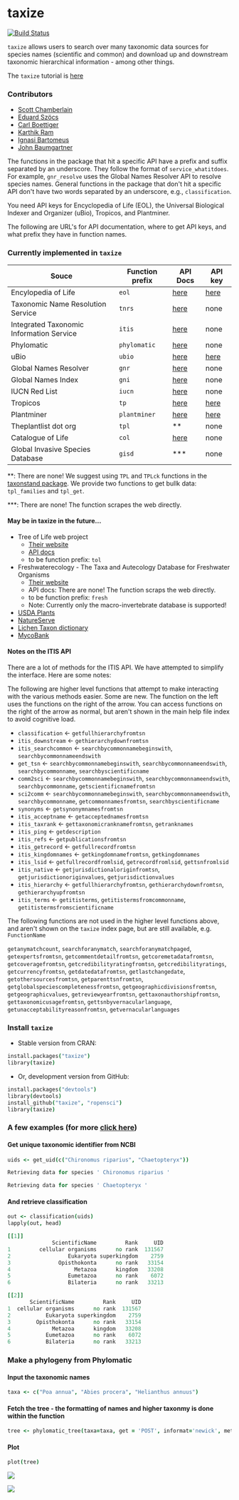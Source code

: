 taxize
=======

[![Build Status](https://api.travis-ci.org/ropensci/taxize.png)](https://travis-ci.org/ropensci/taxize)

`taxize` allows users to search over many taxonomic data sources for species names (scientific and common) and download up and downstream taxonomic hierarchical information - among other things. 

The `taxize` tutorial is [here](http://ropensci.org/tutorials/taxize_tutorial.html)

### Contributors

+ [Scott Chamberlain](https://github.com/SChamberlain)
+ [Eduard Szöcs](https://github.com/EDiLD)
+ [Carl Boettiger](https://github.com/cboettig)
+ [Karthik Ram](https://github.com/karthik)
+ [Ignasi Bartomeus](https://github.com/ibartomeus)
+ [John Baumgartner](https://github.com/johnbaums)

The functions in the package that hit a specific API have a prefix and suffix separated by an underscore. They follow the format of `service_whatitdoes`.  For example, `gnr_resolve` uses the Global Names Resolver API to resolve species names.  General functions in the package that don't hit a specific API don't have two words separated by an underscore, e.g., `classification`.

You need API keys for Encyclopedia of Life (EOL), the Universal Biological Indexer and Organizer (uBio), Tropicos, and Plantminer.

The following are URL's for API documentation, where to get API keys, and what prefix they have in function names. 

### Currently implemented in `taxize`

|Souce|Function prefix| API Docs|API key|
|---|---|---|---|
|Encylopedia of Life|`eol`|[here](http://www.eol.org/api/)|[here](http://eol.org/users/register)|
|Taxonomic Name Resolution Service|`tnrs`|[here](http://api.phylotastic.org/tnrs)|none|
|Integrated Taxonomic Information Service|`itis`|[here](http://www.itis.gov/ws_description.html)|none|
|Phylomatic|`phylomatic`|[here](http://www.phylodiversity.net/phylomatic/phylomatic_api.html)|none|
|uBio|`ubio`|[here](http://www.ubio.org/index.php?pagename=xml_services)|[here](http://www.ubio.org/index.php?pagename=form)|
|Global Names Resolver|`gnr`|[here](http://resolver.globalnames.org/api)|none|
|Global Names Index|`gni`|[here](https://github.com/dimus/gni/wiki/api)|none|
|IUCN Red List|`iucn`|[here](https://www.assembla.com/spaces/sis/wiki/Red_List_API?version=3)|none|
|Tropicos|`tp`|[here](http://services.tropicos.org/help)|[here](http://services.tropicos.org/help?requestkey)|
|Plantminer|`plantminer`|[here](http://www.plantminer.com/help)|[here](http://www.plantminer.com/help)|
|Theplantlist dot org|`tpl`|\*\*|none|
|Catalogue of Life|`col`|[here](http://www.catalogueoflife.org/colwebsite/content/web-services)|none|
|Global Invasive Species Database|`gisd`|\***|none|

**: There are none! We suggest using `TPL` and `TPLck` functions in the [taxonstand package](http://cran.r-project.org/web/packages/Taxonstand/index.html). We provide two functions to get bullk data: `tpl_families` and `tpl_get`.

\***: There are none! The function scrapes the web directly.

<!-- ### Currently implemented in `taxize`
+ Encyclopedia of Life (EOL)
	+ [API docs](http://www.eol.org/api/)
	+ [Get an API key: start an account on EOL to get your API key](http://eol.org/users/register)
	+ [API forum](https://eol.uservoice.com/forums/15429-encyclopedia-of-life-api)
	+ function prefix: `eol`
+ Taxonomic Name Resolution Service (TNRS) 
	+ [API docs](http://api.phylotastic.org/tnrs)
	+ function prefix: `tnrs`
+ Integrated Taxonomic Information Service (ITIS)
	+ [API docs](http://www.itis.gov/ws_description.html)
	+ function prefix: `itis`
+ Phylomatic 
	+ [API docs](http://www.phylodiversity.net/phylomatic/phylomatic_api.html)
	+ function prefix: `phylomatic`
+ uBio
	+ [API docs](http://www.ubio.org/index.php?pagename=xml_services)
	+ [Get an API key](http://www.ubio.org/index.php?pagename=form)
	+ function prefix: `ubio`
+ Global Names Resolver (from EOL/GBIF)
	+ [Use](http://resolver.globalnames.org/)
	+ [API docs](http://resolver.globalnames.org/api)
	+ function prefix: `gnr`
+ Global Names Index (from EOL/GBIF)
	+ [Use](http://gni.globalnames.org/)
	+ [API docs](https://github.com/dimus/gni/wiki/api)
	+ function prefix: `gni`
+ IUCN Red List 
  	+ [API docs](https://www.assembla.com/spaces/sis/wiki/Red_List_API?version=3)
  	+ function prefix: `iucn`
+ Tropicos (from Missouri Botanical Garden)
	+ [API docs](http://services.tropicos.org/help)
	+ [Get an API key](http://services.tropicos.org/help?requestkey)
	+ function prefix: `tp`
+ Plantminer
	+ [Their website](http://www.plantminer.com/)
 	+ [API docs](http://www.plantminer.com/help)
 	+ function prefix: `plantminer`
+ Theplantlist dot org
	+ [Their website](http://www.theplantlist.org/)
 	+ API docs: There are none! We wrap functions in the [taxonstand package](http://cran.r-project.org/web/packages/Taxonstand/index.html)
 	+ function prefix: `tpl`
+ Catalogue of Life
 	+ [API docs](http://www.catalogueoflife.org/colwebsite/content/web-services)
 	+ function prefix: `col`
+ Global Invasive Species Database
  + [Their website](http://www.issg.org/database/welcome/)
 	+ API docs: There are none! The function scraps the web directly.
 	+ function prefix: `gisd` -->
  
#### May be in taxize in the future...

+ Tree of Life web project
	+ [Their website](http://tolweb.org/tree/phylogeny.html)
 	+ [API docs](http://tolweb.org/tree/home.pages/downloadtree.html)
 	+ to be function prefix: `tol`
+ Freshwaterecology - The Taxa and Autecology Database for Freshwater Organisms
	+ [Their website](http://www.freshwaterecology.info)
	+ API docs: There are none! The function scraps the web directly.
	+ to be function prefix: `fresh`
	+ Note: Currently only the macro-invertebrate database is supported!
+ [USDA Plants](http://plants.usda.gov/java/)
+ [NatureServe](http://www.natureserve.org/)
+ [Lichen Taxon dictionary](http://www.thebls.org.uk/)
+ [MycoBank](http://www.mycobank.org/)

#### Notes on the ITIS API

There are a lot of methods for the ITIS API. We have attempted to simplify the interface. Here are some notes:

The following are higher level functions that attempt to make interacting with the various methods easier. Some are new. The function on the left uses the functions on the right of the arrow. You can access functions on the right of the arrow as normal, but aren't shown in the main help file index to avoid cognitive load.

+ `classification` <- `getfullhierarchyfromtsn`
+ `itis_downstream` <- `gethierarchydownfromtsn`
+ `itis_searchcommon` <- `searchbycommonnamebeginswith`, `searchbycommonnameendswith`
+ `get_tsn` <- `searchbycommonnamebeginswith`, `searchbycommonnameendswith`, `searchbycommonname`, `searchbyscientificname`
+ `comm2sci` <- `searchbycommonnamebeginswith`, `searchbycommonnameendswith`, `searchbycommonname`, `getscientificnamefromtsn`
+ `sci2comm` <- `searchbycommonnamebeginswith`, `searchbycommonnameendswith`, `searchbycommonname`, `getcommonnamesfromtsn`, `searchbyscientificname`
+ `synonyms` <- `getsynonymnamesfromtsn`
+ `itis_acceptname` <- `getacceptednamesfromtsn`
+ `itis_taxrank` <- `gettaxonomicranknamefromtsn`, `getranknames`
+ `itis_ping` <- `getdescription`
+ `itis_refs` <- `getpublicationsfromtsn`
+ `itis_getrecord` <- `getfullrecordfromtsn`
+ `itis_kingdomnames` <- `getkingdomnamefromtsn`, `getkingdomnames`
+ `itis_lsid` <- `getfullrecordfromlsid`, `getrecordfromlsid`, `gettsnfromlsid`
+ `itis_native` <- `getjurisdictionaloriginfromtsn`, `getjurisdictionoriginvalues`, `getjurisdictionvalues`
+ `itis_hierarchy` <- `getfullhierarchyfromtsn`, `gethierarchydownfromtsn`, `gethierarchyupfromtsn`
+ `itis_terms` <- `getitisterms`, `getitistermsfromcommonname`, `getitistermsfromscientificname`

The following functions are not used in the higher level functions above, and aren't shown on the `taxize` index page, but are still available, e.g. `FunctionName`

`getanymatchcount`, `searchforanymatch`, `searchforanymatchpaged`, `getexpertsfromtsn`, `getcommentdetailfromtsn`, `getcoremetadatafromtsn`, `getcoveragefromtsn`, `getcredibilityratingfromtsn`, `getcredibilityratings`, `getcurrencyfromtsn`, `getdatedatafromtsn`, `getlastchangedate`, `getothersourcesfromtsn`, `getparenttsnfromtsn`, `getglobalspeciescompletenessfromtsn`, `getgeographicdivisionsfromtsn`, `getgeographicvalues`, `getreviewyearfromtsn`, `gettaxonauthorshipfromtsn`, `gettaxonomicusagefromtsn`, `gettsnbyvernacularlanguage`, `getunacceptabilityreasonfromtsn`, `getvernacularlanguages`

### Install `taxize` 

+ Stable version from CRAN:

```coffee
install.packages("taxize")
library(taxize)
```

+ Or, development version from GitHub:

```coffee
install.packages("devtools")
library(devtools)
install_github("taxize", "ropensci")
library(taxize)
```

### A few examples (for more [click here](http://ropensci.org/tutorials/taxize_tutorial.html))

#### Get unique taxonomic identifier from NCBI

```coffee
uids <- get_uid(c("Chironomus riparius", "Chaetopteryx"))

Retrieving data for species ' Chironomus riparius '

Retrieving data for species ' Chaetopteryx '
```

#### And retrieve classification

```coffee
out <- classification(uids)
lapply(out, head)
```

```coffee
[[1]]
              ScientificName         Rank     UID
1         cellular organisms      no rank  131567
2                  Eukaryota superkingdom    2759
3               Opisthokonta      no rank   33154
4                    Metazoa      kingdom   33208
5                  Eumetazoa      no rank    6072
6                  Bilateria      no rank   33213

[[2]]
       ScientificName         Rank     UID
1  cellular organisms      no rank  131567
2           Eukaryota superkingdom    2759
3        Opisthokonta      no rank   33154
4             Metazoa      kingdom   33208
5           Eumetazoa      no rank    6072
6           Bilateria      no rank   33213
```

### Make a phylogeny from Phylomatic

#### Input the taxonomic names

```coffee
taxa <- c("Poa annua", "Abies procera", "Helianthus annuus")
```

#### Fetch the tree - the formatting of names and higher taxonmy is done within the function

```coffee
tree <- phylomatic_tree(taxa=taxa, get = 'POST', informat='newick', method = "phylomatic", storedtree = "R20120829", taxaformat = "slashpath", outformat = "newick", clean = "true")
```

#### Plot

```coffee
plot(tree)
```

![](http://ropensci.github.com/taxize/phylomatic_phylo.png)



[![](http://ropensci.org/public_images/github_footer.png)](http://ropensci.org)